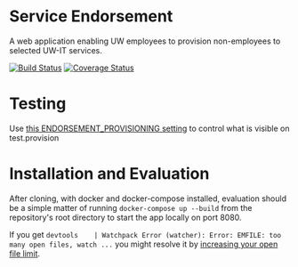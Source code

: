 # Service Endorsement

A web application enabling UW employees to provision non-employees to selected UW-IT services.

[![Build Status](https://github.com/uw-it-aca/service-endorsement/workflows/Build%2C%20Test%20and%20Deploy/badge.svg?branch=main)](https://github.com/uw-it-aca/service-endorsement/actions)
[![Coverage Status](https://coveralls.io/repos/github/uw-it-aca/service-endorsement/badge.svg?branch=main)](https://coveralls.io/github/uw-it-aca/service-endorsement?branch=main)

# Testing

Use [this ENDORSEMENT_PROVISIONING setting](https://github.com/uw-it-aca/service-endorsement/blob/b8fba8df7ef2280421d7481d847e9c6693130c05/docker/test-values.yml#L115) to control what is visible on test.provision

# Installation and Evaluation

After cloning, with docker and docker-compose installed, evaluation should be a simple matter of running `docker-compose up --build` from the repository's root directory to start the app locally on port 8080.

If you get `devtools    | Watchpack Error (watcher): Error: EMFILE: too many open files, watch ...` you might resolve it by [increasing your open file limit](https://stackoverflow.com/a/75308695/1943429).

